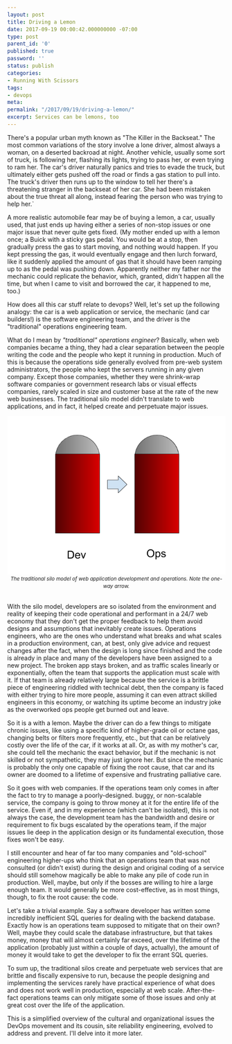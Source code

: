 ```yaml
---
layout: post
title: Driving a Lemon
date: 2017-09-19 00:00:42.000000000 -07:00
type: post
parent_id: '0'
published: true
password: ''
status: publish
categories:
- Running With Scissors
tags:
- devops
meta:
permalink: "/2017/09/19/driving-a-lemon/"
excerpt: Services can be lemons, too
---
```


There's a popular urban myth known as "The Killer in the Backseat." The most common variations of the story involve a lone driver, almost always a woman, on a deserted backroad at night. Another vehicle, usually some sort of truck, is following her, flashing its lights, trying to pass her, or even trying to ram her. The car's driver naturally panics and tries to evade the truck, but ultimately either gets pushed off the road or finds a gas station to pull into. The truck's driver then runs up to the window to tell her there's a threatening stranger in the backseat of her car. She had been mistaken about the true threat all along, instead fearing the person who was trying to help her.`

A more realistic automobile fear may be of buying a lemon, a car, usually used, that just ends up having either a series of non-stop issues or one major issue that never quite gets fixed. (My mother ended up with a lemon once; a Buick with a sticky gas pedal. You would be at a stop, then gradually press the gas to start moving, and nothing would happen. If you kept pressing the gas, it would eventually engage and then lurch forward, like it suddenly applied the amount of gas that it should have been ramping up to as the pedal was pushing down. Apparently neither my father nor the mechanic could replicate the behavior, which, granted, didn't happen all the time, but when I came to visit and borrowed the car, it happened to me, too.)

How does all this car stuff relate to devops? Well, let's set up the following analogy: the car is a web application or service, the mechanic (and car builders!) is the software engineering team, and the driver is the "traditional" operations engineering team.

What do I mean by _"traditional" operations engineer_? Basically, when web companies became a thing, they had a clear separation between the people writing the code and the people who kept it running in production. Much of this is because the operations side generally evolved from pre-web system administrators, the people who kept the servers running in any given company. Except those companies, whether they were shrink-wrap software companies or government research labs or visual effects companies, rarely scaled in size and customer base at the rate of the new web businesses. The traditional silo model didn't translate to web applications, and in fact, it helped create and perpetuate major issues.

<div align="center">
<img alt="Two silos standing next to each other labeled dev and ops" src="/assets/images/2017/09/untitled-drawing.png" align="center">
<br><i><small>The traditional silo model of web application development and operations. Note the one-way arrow.</small></i>
</div>
<br>


With the silo model, developers are so isolated from the environment and reality of keeping their code operational and performant in a 24/7 web economy that they don't get the proper feedback to help them avoid designs and assumptions that inevitably create issues. Operations engineers, who are the ones who understand what breaks and what scales in a production environment, can, at best, only give advice and request changes after the fact, when the design is long since finished and the code is already in place and many of the developers have been assigned to a new project. The broken app stays broken, and as traffic scales linearly or exponentially, often the team that supports the application must scale with it. If that team is already relatively large because the service is a brittle piece of engineering riddled with technical debt, then the company is faced with either trying to hire more people, assuming it can even attract skilled engineers in this economy, or watching its uptime become an industry joke as the overworked ops people get burned out and leave.

So it is a with a lemon. Maybe the driver can do a few things to mitigate chronic issues, like using a specific kind of higher-grade oil or octane gas, changing belts or filters more frequently, etc., but that can be relatively costly over the life of the car, if it works at all. Or, as with my mother's car, she could tell the mechanic the exact behavior, but if the mechanic is not skilled or not sympathetic, they may just ignore her.  But since the mechanic is probably the only one capable of fixing the root cause, that car and its owner are doomed to a lifetime of expensive and frustrating palliative care.

So it goes with web companies. If the operations team only comes in after the fact to try to manage a poorly-designed. buggy, or non-scalable service, the company is going to throw money at it for the entire life of the service. Even if, and in my experience (which can't be isolated), this is not always the case, the development team has the bandwidth and desire or requirement to fix bugs escalated by the operations team, if the major issues lie deep in the application design or its fundamental execution, those fixes won't be easy.

I still encounter and hear of far too many companies and "old-school" engineering higher-ups who think that an operations team that was not consulted (or didn't exist) during the design and original coding of a service should still somehow magically be able to make any pile of code run in production. Well, maybe, but only if the bosses are willing to hire a large enough team. It would generally be more cost-effective, as in most things, though, to fix the root cause: the code.

Let's take a trivial example. Say a software developer has written some incredibly inefficient SQL queries for dealing with the backend database. Exactly how is an operations team supposed to mitigate that on their own? Well, maybe they could scale the database infrastructure, but that takes money, money that will almost certainly far exceed, over the lifetime of the application (probably just within a couple of days, actually), the amount of money it would take to get the developer to fix the errant SQL queries.

To sum up, the traditional silos create and perpetuate web services that are brittle and fiscally expensive to run, because the people designing and implementing the services rarely have practical experience of what does and does not work well in production, especially at web scale. After-the-fact operations teams can only mitigate some of those issues and only at great cost over the life of the application.

This is a simplified overview of the cultural and organizational issues the DevOps movement and its cousin, site reliability engineering, evolved to address and prevent. I'll delve into it more later.

